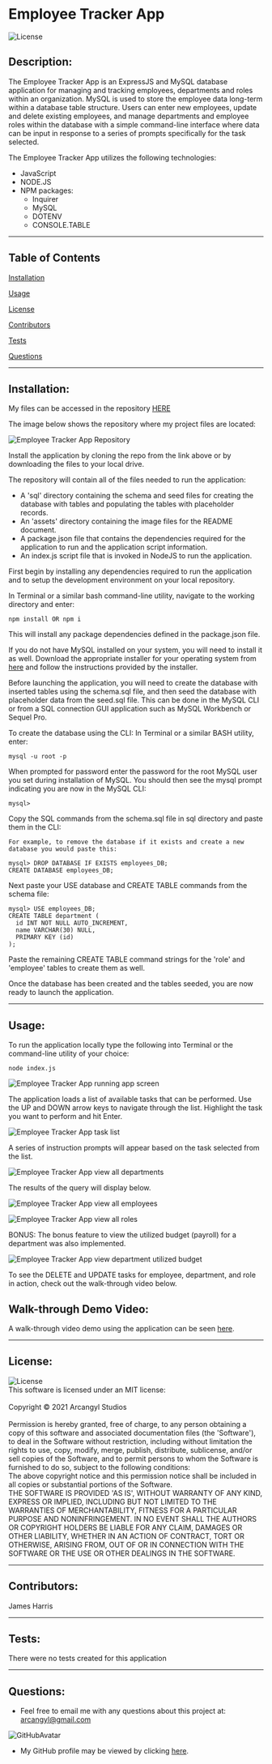 
# Employee Tracker App<br>

![License](https://img.shields.io/badge/License-MIT-green.svg)<br>

## Description:<br>

The Employee Tracker App is an ExpressJS and MySQL database application for managing and tracking employees, departments and roles within an organization. MySQL is used to store the employee data long-term within a database table structure. Users can enter new employees, update and delete existing employees, and manage departments and employee roles within the database with a simple command-line interface where data can be input in response to a series of prompts specifically for the task selected.<br>

The Employee Tracker App utilizes the following technologies:
  * JavaScript
  * NODE.JS
  * NPM packages:
    * Inquirer
    * MySQL
    * DOTENV
    * CONSOLE.TABLE

---


## Table of Contents<br>

[Installation](#installation)<br>

[Usage](#usage)<br>

[License](#license)<br>

[Contributors](#contributors)<br>

[Tests](#tests)<br>

[Questions](#Questions)<br>

---

## Installation:<br>

My files can be accessed in the repository [HERE](https://github.com/arcangyl1963/employee-tracker-db)<br>

The image below shows the repository where my project files are located:

![Employee Tracker App Repository](../employee-tracker-db/assets/images/emp_tracker_githubrepo.png)<br>

Install the application by cloning the repo from the link above or by downloading the files to your local drive.<br>

The repository will contain all of the files needed to run the application:<br>

* A 'sql' directory containing the schema and seed files for creating the database with tables and populating the tables with placeholder records.
* An 'assets' directory containing the image files for the README document.
* A package.json file that contains the dependencies required for the application to run and the application script information.
* An index.js script file that is invoked in NodeJS to run the application.

First begin by installing any dependencies required to run the application and to setup the development environment on your local repository.<br>

In Terminal or a similar bash command-line utility, navigate to the working directory and enter:<br>

~~~
npm install OR npm i
~~~

This will install any package dependencies defined in the package.json file.<br>

If you do not have MySQL installed on your system, you will need to install it as well. Download the appropriate installer for your operating system from [here](https://dev.mysql.com/downloads/installer/) and follow the instructions provided by the installer.<br>

Before launching the application, you will need to create the database with inserted tables using the schema.sql file, and then seed the database with placeholder data from the seed.sql file. This can be done in the MySQL CLI or from a SQL connection GUI application such as MySQL Workbench or Sequel Pro.<br>

To create the database using the CLI:
  In Terminal or a similar BASH utility, enter:
  ~~~
  mysql -u root -p
  ~~~
  When prompted for password enter the password for the root MySQL user you set during installation of MySQL.
  You should then see the mysql prompt indicating you are now in the MySQL CLI:
  ~~~
  mysql>
  ~~~
  Copy the SQL commands from the schema.sql file in sql directory and paste them in the CLI:
  ~~~
For example, to remove the database if it exists and create a new database you would paste this:

mysql> DROP DATABASE IF EXISTS employees_DB;
CREATE DATABASE employees_DB;
~~~
  Next paste your USE database and CREATE TABLE commands from the schema file:
  ~~~
  mysql> USE employees_DB;
  CREATE TABLE department (
    id INT NOT NULL AUTO_INCREMENT,
    name VARCHAR(30) NULL,
    PRIMARY KEY (id)
  );
~~~
Paste the remaining CREATE TABLE command strings for the 'role' and 'employee' tables to create them as well.<br>

Once the database has been created and the tables seeded, you are now ready to launch the application.<br>

---

## Usage:<br>
To run the application locally type the following into Terminal or the command-line utility of your choice:<br>

~~~
node index.js
~~~

![Employee Tracker App running app screen](./assets/images/emp_tracker_mainappscreen.png)<br>

The application loads a list of available tasks that can be performed. Use the UP and DOWN arrow keys to navigate through the list. Highlight the task you want to perform and hit Enter.<br>

![Employee Tracker App task list](./assets/images/emp_tracker_maintasklist.png)<br>

A series of instruction prompts will appear based on the task selected from the list.<br>

![Employee Tracker App view all departments](./assets/images/emp_tracker_viewalldepts.png)<br>

The results of the query will display below.<br>

![Employee Tracker App view all employees](./assets/images/emp_tracker_viewallemployees.png)<br>

![Employee Tracker App view all roles](./assets/images/emp_tracker_viewallroles.png)<br>

BONUS: The bonus feature to view the utilized budget (payroll) for a department was also implemented.<br>

![Employee Tracker App view department utilized budget](./assets/images/emp_tracker_viewutilbudget.png)<br>

To see the DELETE and UPDATE tasks for employee, department, and role in action, check out the walk-through video below.<br>

## Walk-through Demo Video:<br>

A walk-through video demo using the application can be seen [here](https://youtu.be/x9XOaoU4u5g).<br>

---

## License:<br>

![License](https://img.shields.io/badge/License-MIT-green.svg)<br>This software is licensed under an MIT license:<br><br>Copyright © 2021 Arcangyl Studios<br><br>Permission is hereby granted, free of charge, to any person obtaining a copy of this software and associated documentation files (the 'Software'), to deal in the Software without restriction, including without limitation the rights to use, copy, modify, merge, publish, distribute, sublicense, and/or sell copies of the Software, and to permit persons to whom the Software is furnished to do so, subject to the following conditions:<br>The above copyright notice and this permission notice shall be included in all copies or substantial portions of the Software.<br>THE SOFTWARE IS PROVIDED 'AS IS', WITHOUT WARRANTY OF ANY KIND, EXPRESS OR IMPLIED, INCLUDING BUT NOT LIMITED TO THE WARRANTIES OF MERCHANTABILITY, FITNESS FOR A PARTICULAR PURPOSE AND NONINFRINGEMENT. IN NO EVENT SHALL THE AUTHORS OR COPYRIGHT HOLDERS BE LIABLE FOR ANY CLAIM, DAMAGES OR OTHER LIABILITY, WHETHER IN AN ACTION OF CONTRACT, TORT OR OTHERWISE, ARISING FROM, OUT OF OR IN CONNECTION WITH THE SOFTWARE OR THE USE OR OTHER DEALINGS IN THE SOFTWARE.<br>

---

## Contributors:<br>

James Harris<br>

---

## Tests:<br>

There were no tests created for this application<br>

---

## Questions:<br>


- Feel free to email me with any questions about this project at: arcangyl@gmail.com<br>

![GitHubAvatar](https://avatars.githubusercontent.com/u/77169680?v=4)<br>

- My GitHub profile may be viewed by clicking [here](https://github.com/arcangyl1963).
